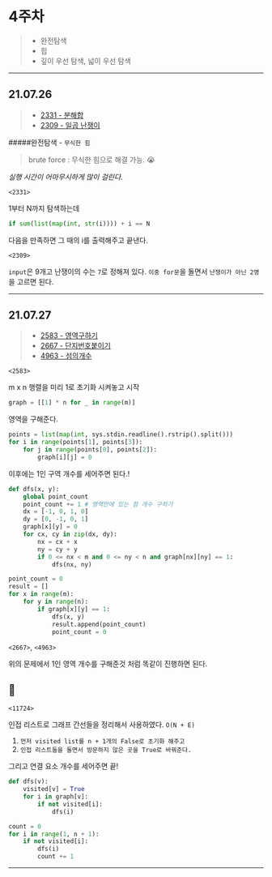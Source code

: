# 4주차

> - 완전탐색
> - 힙
> - 깊이 우선 탐색, 넓이 우선 탐색

---

## 21.07.26

> - [2331 - 분해합](https://www.acmicpc.net/problem/2331)
> - [2309 - 일곱 난쟁이](https://www.acmicpc.net/problem/2309)

#####완전탐색 - `무식한 힘`

> brute force : 무식한 힘으로 해결 가능. 😭

_실행 시간이 어마무시하게 많이 걸린다._

`<2331>`

1부터 N까지 탐색하는데

```python
if sum(list(map(int, str(i)))) + i == N
```

다음을 만족하면 그 때의 i를 출력해주고 끝낸다.

`<2309>`

`input`은 9개고 난쟁이의 수는 `7`로 정해져 있다.
`이중 for문`을 돌면서 `난쟁이가 아닌 2명`을 고르면 된다.

---

## 21.07.27

> - [2583 - 영역구하기](https://www.acmicpc.net/problem/2583)
> - [2667 - 단지번호붙이기](https://www.acmicpc.net/problem/2667)
> - [4963 - 섬의개수](https://www.acmicpc.net/problem/4963)

`<2583>`

m x n 행렬을 미리 1로 초기화 시켜놓고 시작

```python
graph = [[1] * n for _ in range(m)]
```

영역을 구해준다.

```python
points = list(map(int, sys.stdin.readline().rstrip().split()))
for i in range(points[1], points[3]):
    for j in range(points[0], points[2]):
        graph[i][j] = 0
```

이후에는 1인 구역 개수를 세어주면 된다.!

```python
def dfs(x, y):
    global point_count
    point_count += 1 # 영역안에 있는 점 개수 구하기
    dx = [-1, 0, 1, 0]
    dy = [0, -1, 0, 1]
    graph[x][y] = 0
    for cx, cy in zip(dx, dy):
        nx = cx + x
        ny = cy + y
        if 0 <= nx < m and 0 <= ny < n and graph[nx][ny] == 1:
            dfs(nx, ny)

point_count = 0
result = []
for x in range(m):
    for y in range(n):
        if graph[x][y] == 1:
            dfs(x, y)
            result.append(point_count)
            point_count = 0
```

`<2667>`, `<4963>`

위의 문제에서 1인 영역 개수를 구해준것 처럼 똑같이 진행하면 된다.

## 🥳

`<11724>`

인접 리스트로 그래프 간선들을 정리해서 사용하였다. `O(N + E)`

1. `먼저 visited list를 n + 1개의 False로 초기화 해주고`
2. `인접 리스트들을 돌면서 방문하지 않은 곳을 True로 바꿔준다.`

그리고 연결 요소 개수를 세어주면 끝!

```python
def dfs(v):
    visited[v] = True
    for i in graph[v]:
        if not visited[i]:
            dfs(i)

count = 0
for i in range(1, n + 1):
    if not visited[i]:
        dfs(i)
        count += 1
```

---
